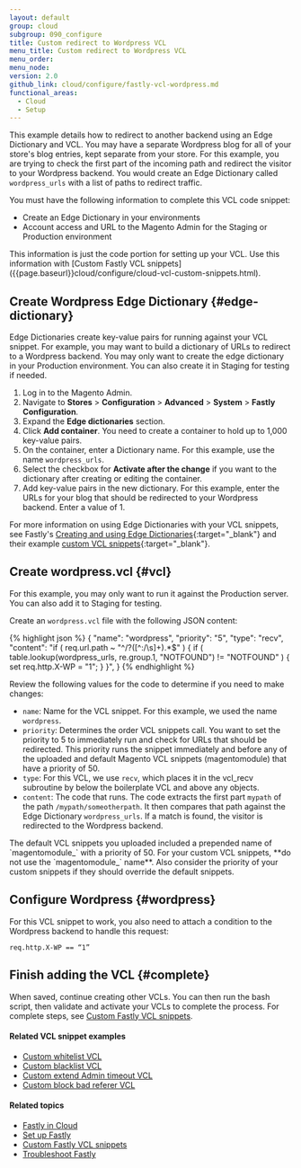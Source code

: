 ```yaml
---
layout: default
group: cloud
subgroup: 090_configure
title: Custom redirect to Wordpress VCL
menu_title: Custom redirect to Wordpress VCL
menu_order:
menu_node:
version: 2.0
github_link: cloud/configure/fastly-vcl-wordpress.md
functional_areas:
  - Cloud
  - Setup
---
```


This example details how to redirect to another backend using an Edge Dictionary and VCL. You may have a separate Wordpress blog for all of your store's blog entries, kept separate from your store. For this example, you are trying to check the first part of the incoming path and redirect the visitor to your Wordpress backend. You would create an Edge Dictionary called `wordpress_urls` with a list of paths to redirect traffic.

You must have the following information to complete this VCL code snippet:

* Create an Edge Dictionary in your environments
* Account access and URL to the Magento Admin for the Staging or Production environment

<div class="bs-callout bs-callout-info" id="info" markdown="1">
This information is just the code portion for setting up your VCL. Use this information with [Custom Fastly VCL snippets]({{page.baseurl}}cloud/configure/cloud-vcl-custom-snippets.html).
</div>

## Create Wordpress Edge Dictionary {#edge-dictionary}
Edge Dictionaries create key-value pairs for running against your VCL snippet. For example, you may want to build a dictionary of URLs to redirect to a Wordpress backend. You may only want to create the edge dictionary in your Production environment. You can also create it in Staging for testing if needed.

1. Log in to the Magento Admin.
2. Navigate to **Stores** > **Configuration** > **Advanced** > **System** > **Fastly Configuration**.
3. Expand the **Edge dictionaries** section.
4. Click **Add container**. You need to create a container to hold up to 1,000 key-value pairs.
5. On the container, enter a Dictionary name. For this example, use the name `wordpress_urls`.
6. Select the checkbox for **Activate after the change** if you want to the dictionary after creating or editing the container.
7. Add key-value pairs in the new dictionary. For this example, enter the URLs for your blog that should be redirected to your Wordpress backend. Enter a value of 1.

For more information on using Edge Dictionaries with your VCL snippets, see Fastly's [Creating and using Edge Dictionaries](https://docs.fastly.com/guides/edge-dictionaries/creating-and-using-dictionaries){:target="_blank"} and their example [custom VCL snippets](https://docs.fastly.com/guides/edge-dictionaries/creating-and-using-dictionaries#custom-vcl-examples){:target="_blank"}.

## Create wordpress.vcl {#vcl}
For this example, you may only want to run it against the Production server. You can also add it to Staging for testing.

Create an `wordpress.vcl` file with the following JSON content:

{% highlight json %}
{
  "name": "wordpress",
  "priority": "5",
  "type": "recv",
  "content": "if ( req.url.path ~ "^\/?([^:\/\s]+).*$" ) { if ( table.lookup(wordpress_urls, re.group.1, "NOTFOUND") != "NOTFOUND" ) { set req.http.X-WP = "1"; } }",
}
{% endhighlight %}

Review the following values for the code to determine if you need to make changes:

* `name`: Name for the VCL snippet. For this example, we used the name `wordpress`.
* `priority`: Determines the order VCL snippets call. You want to set the priority to 5 to immediately run and check for URLs that should be redirected. This priority runs the snippet immediately and before any of the uploaded and default Magento VCL snippets (magentomodule) that have a priority of 50.
* `type`: For this VCL, we use `recv`, which places it in the vcl_recv subroutine by below the boilerplate VCL and above any objects.
* `content`: The code that runs. The code extracts the first part `mypath` of the path `/mypath/someotherpath`.  It then compares that path against the Edge Dictionary `wordpress_urls`. If a match is found, the visitor is redirected to the Wordpress backend.

<div class="bs-callout bs-callout-info" id="info" markdown="1">
The default VCL snippets you uploaded included a prepended name of `magentomodule_` with a priority of 50. For your custom VCL snippets, **do not use the `magentomodule_` name**. Also consider the priority of your custom snippets if they should override the default snippets.
</div>

## Configure Wordpress {#wordpress}
For this VCL snippet to work, you also need to attach a condition to the Wordpress backend to handle this request:

	req.http.X-WP == “1”


## Finish adding the VCL {#complete}
When saved, continue creating other VCLs. You can then run the bash script, then validate and activate your VCLs to complete the process. For complete steps, see [Custom Fastly VCL snippets]({{page.baseurl}}cloud/configure/cloud-vcl-custom-snippets.html).

#### Related VCL snippet examples

* [Custom whitelist VCL]({{page.baseurl}}cloud/configure/fastly-vcl-whitelist.html)
* [Custom blacklist VCL]({{page.baseurl}}cloud/configure/fastly-vcl-blacklist.html)
* [Custom extend Admin timeout VCL]({{page.baseurl}}cloud/configure/fastly-vcl-extend-timeout.html)
* [Custom block bad referer VCL]({{page.baseurl}}cloud/configure/fastly-vcl-badreferer.html)

#### Related topics

* [Fastly in Cloud]({{page.baseurl}}cloud/basic-information/cloud-fastly.html)
* [Set up Fastly]({{page.baseurl}}cloud/access-acct/fastly.html)
* [Custom Fastly VCL snippets]({{page.baseurl}}cloud/configure/cloud-vcl-custom-snippets.html)
* [Troubleshoot Fastly]({{page.baseurl}}cloud/trouble/trouble_fastly.html)
